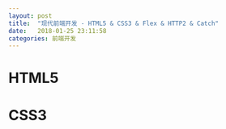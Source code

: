 ```yaml
---
layout: post
title:  "现代前端开发 - HTML5 & CSS3 & Flex & HTTP2 & Catch"
date:   2018-01-25 23:11:58
categories: 前端开发
---
```


# HTML5

# CSS3